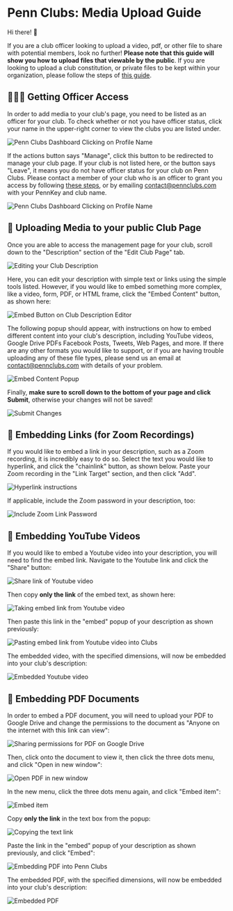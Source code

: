 # Penn Clubs: Media Upload Guide

Hi there! 👋

If you are a club officer looking to upload a video, pdf, or other file to share with potential members, look no further! **Please note that this guide will show you how to upload files that viewable by the public**. If you are looking to upload a club constitution, or private files to be kept within your organization, please follow the steps of [this guide](https://pennclubs.com/guides/fileupload).

## 👩‍👧‍👦 Getting Officer Access 

In order to add media to your club's page, you need to be listed as an officer for your club. To check whether or not you have officer status, click your name in the upper-right corner to view the clubs you are listed under. 

![Penn Clubs Dashboard Clicking on Profile Name](Dashboard.png)

If the actions button says "Manage", click this button to be redirected to manage your club page. If your club is not listed here, or the button says "Leave", it means you do not have officer status for your club on Penn Clubs. Please contact a member of your club who is an officer to grant you access by following [these steps](https://pennclubs.com/guides/fair#managingmembers), or by emailing contact@pennclubs.com with your PennKey and club name.

![Penn Clubs Dashboard Clicking on Profile Name](Manage.png)

## 📎 Uploading Media to your public Club Page

Once you are able to access the management page for your club, scroll down to the "Description" section of the "Edit Club Page" tab. 

![Editing your Club Description](Description.png)

Here, you can edit your description with simple text or links using the simple tools listed. However, if you would like to embed something more complex, like a video, form, PDF, or HTML frame, click the "Embed Content" button, as shown here:

![Embed Button on Club Description Editor](EmbedButton.png)

The following popup should appear, with instructions on how to embed different content into your club's description, including YouTube videos, Google Drive PDFs Facebook Posts, Tweets, Web Pages, and more. If there are any other formats you would like to support, or if you are having trouble uploading any of these file types, please send us an email at contact@pennclubs.com with details of your problem.

![Embed Content Popup](EmbedContent.png)

Finally, **make sure to scroll down to the bottom of your page and click Submit**, otherwise your changes will not be saved!

![Submit Changes](SubmitChanges.png)

## 🔗 Embedding Links (for Zoom Recordings)

If you would like to embed a link in your description, such as a Zoom recording, it is incredibly easy to do so. Select the text you would like to hyperlink, and click the "chainlink" button, as shown below. Paste your Zoom recording in the "Link Target" section, and then click "Add".

![Hyperlink instructions](Link1.png)

If applicable, include the Zoom password in your description, too:

![Include Zoom Link Password](Link2.png)

## 🎥 Embedding YouTube Videos

If you would like to embed a Youtube video into your description, you will need to find the embed link. Navigate to the Youtube link and click the "Share" button:

![Share link of Youtube video](Youtube1.png)

Then copy **only the link** of the embed text, as shown here:

![Taking embed link from Youtube video](Youtube2.png)

Then paste this link in the "embed" popup of your description as shown previously:

![Pasting embed link from Youtube video into Clubs](Youtube3.png)

The embedded video, with the specified dimensions, will now be embedded into your club's description:

![Embedded Youtube video](Youtube4.png)

## 📄 Embedding PDF Documents

In order to embed a PDF document, you will need to upload your PDF to Google Drive and change the permissions to the document as "Anyone on the internet with this link can view":

![Sharing permissions for PDF on Google Drive](PDF1.png)

Then, click onto the document to view it, then click the three dots menu, and click "Open in new window":

![Open PDF in new window](PDF2.png)

In the new menu, click the three dots menu again, and click "Embed item":

![Embed item](PDF3.png)

Copy **only the link** in the text box from the popup:

![Copying the text link](PDF4.png)

Paste the link in the "embed" popup of your description as shown previously, and click "Embed":

![Embedding PDF into Penn Clubs](PDF6.png)

The embedded PDF, with the specified dimensions, will now be embedded into your club's description:

![Embedded PDF](PDF5.png)